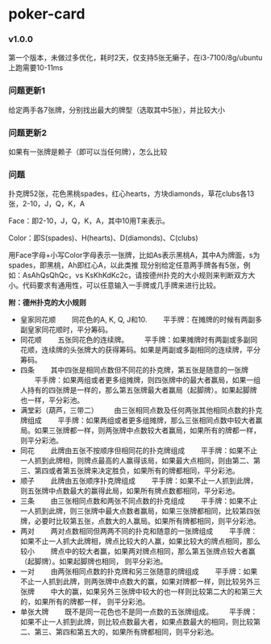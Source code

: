 # poker-card


### v1.0.0
第一个版本，未做过多优化，耗时2天，仅支持5张无癞子，在i3-7100/8g/ubuntu上跑需要10-11ms


### 问题更新1
给定两手各7张牌，分别找出最大的牌型（选取其中5张），并比较大小
### 问题更新2
如果有一张牌是赖子（即可以当任何牌），怎么比较
### 问题
扑克牌52张，花色黑桃spades，红心hearts，方块diamonds，草花clubs各13张，2-10，J，Q，K，A

Face：即2-10，J，Q，K，A，其中10用T来表示。

Color：即S(spades)、H(hearts)、D(diamonds)、C(clubs)

用Face字母+小写Color字母表示一张牌，比如As表示黑桃A，其中A为牌面，s为spades，即黑桃，Ah即红心A，以此类推
现分别给定任意两手牌各有5张，例如：AsAhQsQhQc，vs KsKhKdKc2c，请按德州扑克的大小规则来判断双方大小。代码要求有通用性，可以任意输入一手牌或几手牌来进行比较。

**附：德州扑克的大小规则**
- 皇家同花顺
　　同花色的A, K, Q, J和10.
　　平手牌：在摊牌的时候有两副多副皇家同花顺时，平分筹码。
- 同花顺
　　五张同花色的连续牌。
　　平手牌：如果摊牌时有两副或多副同花顺，连续牌的头张牌大的获得筹码。如果是两副或多副相同的连续牌，平分筹码。
- 四条
　　其中四张是相同点数但不同花的扑克牌，第五张是随意的一张牌
　　平手牌：如果两组或者更多组摊牌，则四张牌中的最大者赢局，如果一组人持有的四张牌是一样的，那么第五张牌最大者赢局（起脚牌）。如果起脚牌也一样，平分彩池。
- 满堂彩（葫芦，三带二）
　　由三张相同点数及任何两张其他相同点数的扑克牌组成
　　平手牌：如果两组或者更多组摊牌，那么三张相同点数中较大者赢局。如果三张牌都一样，则两张牌中点数较大者赢局，如果所有的牌都一样，则平分彩池。
- 同花
　　此牌由五张不按顺序但相同花的扑克牌组成
　　平手牌：如果不止一人抓到此牌相，则牌点最高的人赢得该局，如果最大点相同，则由第二、第三、第四或者第五张牌来决定胜负，如果所有的牌都相同，平分彩池。
- 顺子
　　此牌由五张顺序扑克牌组成
　　平手牌：如果不止一人抓到此牌，则五张牌中点数最大的赢得此局，如果所有牌点数都相同，平分彩池。
- 三条
　　由三张相同点数和两张不同点数的扑克组成
　　平手牌：如果不止一人抓到此牌，则三张牌中最大点数者赢局，如果三张牌都相同，比较第四张牌，必要时比较第五张，点数大的人赢局。如果所有牌都相同，则平分彩池。
- 两对
　　两对点数相同但两两不同的扑克和随意的一张牌组成
　　平手牌：如果不止一人抓大此牌相，牌点比较大的人赢，如果比较大的牌点相同，那么较小
　　牌点中的较大者赢，如果两对牌点相同，那么第五张牌点较大者赢（起脚牌）。如果起脚牌也相同，
则平分彩池。
- 一对
　　由两张相同点数的扑克牌和另三张随意的牌组成
　　平手牌：如果不止一人抓到此牌，则两张牌中点数大的赢，如果对牌都一样，则比较另外三张牌
　　中大的赢，如果另外三张牌中较大的也一样则比较第二大的和第三大的，如果所有的牌都一样，
则平分彩池。
- 单张大牌
　　既不是同一花色也不是同一点数的五张牌组成。
　　平手牌：如果不止一人抓到此牌，则比较点数最大者，如果点数最大的相同，则比较第二、第三、第四和第五大的，如果所有牌都相同，则平分彩池。
